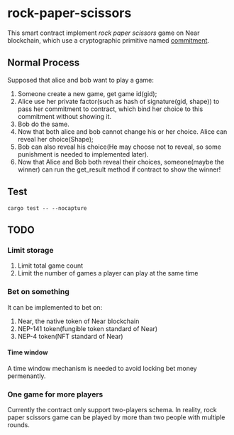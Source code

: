 # rock-paper-scissors
This smart contract implement *rock paper scissors* game on Near blockchain, which use a cryptographic primitive named [commitment](https://en.wikipedia.org/wiki/Commitment_scheme).

## Normal Process
Supposed that alice and bob want to play a game:
1. Someone create a new game, get game id(gid);
2. Alice use her private factor(such as hash of signature(gid, shape)) to pass her commitment to contract, which bind her choice to this commitment without showing it.
3. Bob do the same.
4. Now that both alice and bob cannot change his or her choice. Alice can reveal her choice(Shape);
5. Bob can also reveal his choice(He may choose not to reveal, so some punishment is needed to implemented later).
6. Now that Alice and Bob both reveal their choices, someone(maybe the winner) can run the get_result method if contract to show the winner!

## Test
`cargo test -- --nocapture`

## TODO
### Limit storage
1. Limit total game count
2. Limit the number of games a player can play at the same time

### Bet on something
It can be implemented to bet on:
1. Near, the native token of Near blockchain
2. NEP-141 token(fungible token standard of Near)
3. NEP-4 token(NFT standard of Near)

#### Time window
A time window mechanism is needed to avoid locking bet money permenantly.

### One game for more players
Currently the contract only support two-players schema. In reality, rock paper scissors game can be played by more than two people with multiple rounds.
